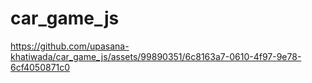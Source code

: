 # car_game_js

https://github.com/upasana-khatiwada/car_game_js/assets/99890351/6c8163a7-0610-4f97-9e78-6cf4050871c0


